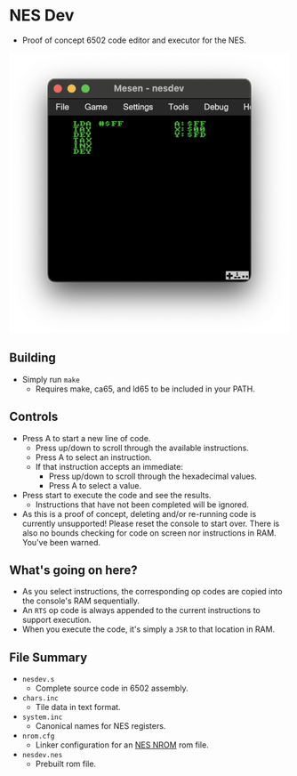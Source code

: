 # NES Dev
* Proof of concept 6502 code editor and executor for the NES.

![Preview Screenshot](nesdev.png)
## Building
* Simply run `make`
    * Requires make, ca65, and ld65 to be included in your PATH.
## Controls
* Press A to start a new line of code.
    * Press up/down to scroll through the available instructions.
    * Press A to select an instruction.
    * If that instruction accepts an immediate:
        * Press up/down to scroll through the hexadecimal values.
        * Press A to select a value.
* Press start to execute the code and see the results.
    * Instructions that have not been completed will be ignored.
* As this is a proof of concept, deleting and/or re-running code is currently unsupported!  Please reset the console to start over.  There is also no bounds checking for code on screen nor instructions in RAM.  You've been warned.
## What's going on here?
* As you select instructions, the corresponding op codes are copied into the console's RAM sequentially.
* An `RTS` op code is always appended to the current instructions to support execution.
* When you execute the code, it's simply a `JSR` to that location in RAM.
## File Summary
* `nesdev.s`
    * Complete source code in 6502 assembly.
* `chars.inc`
    * Tile data in text format.
* `system.inc`
    * Canonical names for NES registers.
* `nrom.cfg`
    * Linker configuration for an [NES NROM](https://www.nesdev.org/wiki/NROM) rom file.
* `nesdev.nes`
    * Prebuilt rom file.